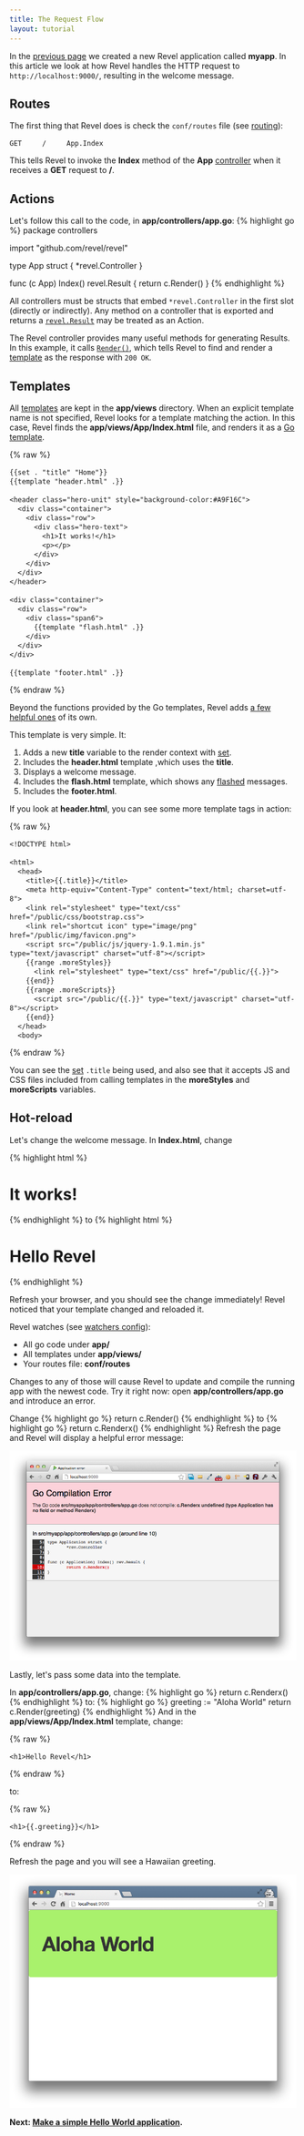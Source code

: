 ```yaml
---
title: The Request Flow
layout: tutorial
---
```


In the [previous page](createapp.html) we created a new Revel application
called **myapp**. In this article we look at how Revel handles the HTTP request
to `http://localhost:9000/`, resulting in the welcome message.

## Routes

The first thing that Revel does is check the `conf/routes` file (see [routing](../manual/routing)):

	GET     /     App.Index

This tells Revel to invoke the **Index** method of the **App**
[controller](../controllers.html) when it receives a **GET** request to **/**.

## Actions

Let's follow this call to the code, in **app/controllers/app.go**:
{% highlight go %}
package controllers

import "github.com/revel/revel"

type App struct {
    *revel.Controller
}

func (c App) Index() revel.Result {
    return c.Render()
}
{% endhighlight %}

All controllers must be structs that embed `*revel.Controller`
in the first slot (directly or indirectly). Any method on a controller that is
exported and returns a [`revel.Result`](../manual/results.html) may be treated as an Action.

The Revel controller provides many useful methods for generating Results. In
this example, it calls [`Render()`](../docs/godoc/controller.html#Controller.Render),
which tells Revel to find and render a [template](../manual/templates.html) as the response with `200 OK`.

## Templates

All [templates](../manual/templates.html) are kept in the **app/views** directory. When an explicit
template name is not specified, Revel looks for a template matching the action.
In this case, Revel finds the **app/views/App/Index.html** file, and
renders it as a [Go template](http://www.golang.org/pkg/html/template).

{% raw %}

	{{set . "title" "Home"}}
	{{template "header.html" .}}

	<header class="hero-unit" style="background-color:#A9F16C">
	  <div class="container">
	    <div class="row">
	      <div class="hero-text">
	        <h1>It works!</h1>
	        <p></p>
	      </div>
	    </div>
	  </div>
	</header>

	<div class="container">
	  <div class="row">
	    <div class="span6">
	      {{template "flash.html" .}}
	    </div>
	  </div>
	</div>

	{{template "footer.html" .}}

{% endraw %}

Beyond the functions provided by the Go templates, Revel adds
[a few helpful ones](../manual/templates.html#functions) of its own.

This template is very simple.  It:

1. Adds a new **title** variable to the render context with [set](../manual/templates.html#set).
2. Includes the **header.html** template ,which uses the **title**.
3. Displays a welcome message.
4. Includes the **flash.html** template, which shows any [flashed](sessionflash.html#Flash) messages.
5. Includes the **footer.html**.

If you look at **header.html**, you can see some more template tags in action:

{% raw %}

	<!DOCTYPE html>

	<html>
	  <head>
	    <title>{{.title}}</title>
	    <meta http-equiv="Content-Type" content="text/html; charset=utf-8">
	    <link rel="stylesheet" type="text/css" href="/public/css/bootstrap.css">
	    <link rel="shortcut icon" type="image/png" href="/public/img/favicon.png">
	    <script src="/public/js/jquery-1.9.1.min.js" type="text/javascript" charset="utf-8"></script>
	    {{range .moreStyles}}
	      <link rel="stylesheet" type="text/css" href="/public/{{.}}">
	    {{end}}
	    {{range .moreScripts}}
	      <script src="/public/{{.}}" type="text/javascript" charset="utf-8"></script>
	    {{end}}
	  </head>
	  <body>

{% endraw %}

You can see the [set](../manual/templates.html#set) `.title` being used, and also see that it accepts JS and CSS
files included from calling templates in the **moreStyles** and **moreScripts**
variables.

## Hot-reload

Let's change the welcome message.  In **Index.html**, change

{% highlight html %}
<h1>It works!</h1>
{% endhighlight %}
to
{% highlight html %}
<h1>Hello Revel</h1>
{% endhighlight %}

Refresh your browser, and you should see the change immediately!  Revel noticed
that your template changed and reloaded it.

Revel watches (see [watchers config](../manual/appconf.html#Watchers)):

* All go code under **app/**
* All templates under **app/views/**
* Your routes file: **conf/routes**

Changes to any of those will cause Revel to update and compile the running app with the
newest code.  Try it right now: open **app/controllers/app.go** and introduce an error.

Change
{% highlight go %}
return c.Render()
{% endhighlight %}
to
{% highlight go %}
return c.Renderx()
{% endhighlight %}
Refresh the page and Revel will display a helpful error message:

![A helpful error message](../img/helpfulerror.png)

Lastly, let's pass some data into the template.

In **app/controllers/app.go**, change:
{% highlight go %}
return c.Renderx()
{% endhighlight %}
to:
{% highlight go %}
greeting := "Aloha World"
return c.Render(greeting)
{% endhighlight %}
And in the **app/views/App/Index.html** template, change:

{% raw %}

	<h1>Hello Revel</h1>

{% endraw %}

to:

{% raw %}

	<h1>{{.greeting}}</h1>

{% endraw %}

Refresh the page and you will see a Hawaiian greeting.

![A Hawaiian greeting](../img/AlohaWorld.png)

**Next: [Make a simple Hello World application](firstapp.html).**
